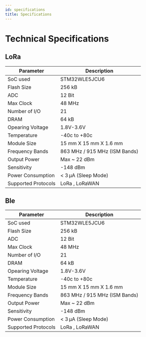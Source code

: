 ```yaml
---
id: specifications
title: Specifications
---
```


# Technical Specifications

## LoRa

<table className="parameter-table">
  <thead>
    <tr>
      <th>Parameter</th>
      <th>Description</th>
    </tr>
  </thead>
  <tbody>
    <tr>
      <td>SoC used</td>
      <td>STM32WLE5JCU6</td>
    </tr>
    <tr>
      <td>Flash Size</td>
      <td>256 kB</td>
    </tr>
    <tr>
      <td>ADC</td>
      <td>12 Bit</td>
    </tr>
    <tr>
      <td>Max Clock</td>
      <td>48 MHz</td>
    </tr>
    <tr>
      <td>Number of I/O</td>
      <td>21</td>
    </tr>
    <tr>
      <td>DRAM</td>
      <td>64 kB</td>
    </tr>
    <tr>
      <td>Opearing Voltage</td>
      <td>1.8V-3.6V</td>
    </tr>
    <tr>
      <td>Temperature</td>
      <td>-40c to +80c</td>
    </tr>
    <tr>
      <td>Module Size</td>
      <td>15 mm X 15 mm X 1.6 mm</td>
    </tr>
    <tr>
      <td>Frequency Bands</td>
      <td>863 MHz / 915 MHz (ISM Bands)</td>
    </tr>
    <tr>
      <td>Output Power</td>
      <td>Max ~ 22 dBm</td>
    </tr>
    <tr>
      <td>Sensitivity</td>
      <td>-148 dBm</td>
    </tr><tr>
      <td>Power Consumption</td>
      <td>< 3 µA (Sleep Mode)</td>
    </tr><tr>
      <td>Supported Protocols</td>
      <td>LoRa , LoRaWAN</td>
    </tr>
   
  </tbody>
</table>

## Ble

<table className="parameter-table">
  <thead>
    <tr>
      <th>Parameter</th>
      <th>Description</th>
    </tr>
  </thead>
  <tbody>
    <tr>
      <td>SoC used</td>
      <td>STM32WLE5JCU6</td>
    </tr>
    <tr>
      <td>Flash Size</td>
      <td>256 kB</td>
    </tr>
    <tr>
      <td>ADC</td>
      <td>12 Bit</td>
    </tr>
    <tr>
      <td>Max Clock</td>
      <td>48 MHz</td>
    </tr>
    <tr>
      <td>Number of I/O</td>
      <td>21</td>
    </tr>
    <tr>
      <td>DRAM</td>
      <td>64 kB</td>
    </tr>
    <tr>
      <td>Opearing Voltage</td>
      <td>1.8V-3.6V</td>
    </tr>
    <tr>
      <td>Temperature</td>
      <td>-40c to +80c</td>
    </tr>
    <tr>
      <td>Module Size</td>
      <td>15 mm X 15 mm X 1.6 mm</td>
    </tr>
    <tr>
      <td>Frequency Bands</td>
      <td>863 MHz / 915 MHz (ISM Bands)</td>
    </tr>
    <tr>
      <td>Output Power</td>
      <td>Max ~ 22 dBm</td>
    </tr>
    <tr>
      <td>Sensitivity</td>
      <td>-148 dBm</td>
    </tr><tr>
      <td>Power Consumption</td>
      <td>< 3 µA (Sleep Mode)</td>
    </tr><tr>
      <td>Supported Protocols</td>
      <td>LoRa , LoRaWAN</td>
    </tr>
   
  </tbody>
</table>







